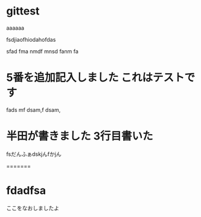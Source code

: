 # gittest


aaaaaa

fsdjiaofhiodahofdas


 sfad fma nmdf mnsd fanm fa

5番を追加記入しました
これはテストです
=======
fads mf dsam,f dsam,

半田が書きました
3行目書いた
=======
fsだんふぁdskjんfかjん

=======


fdadfsa
=======
ここをなおしましたよ

